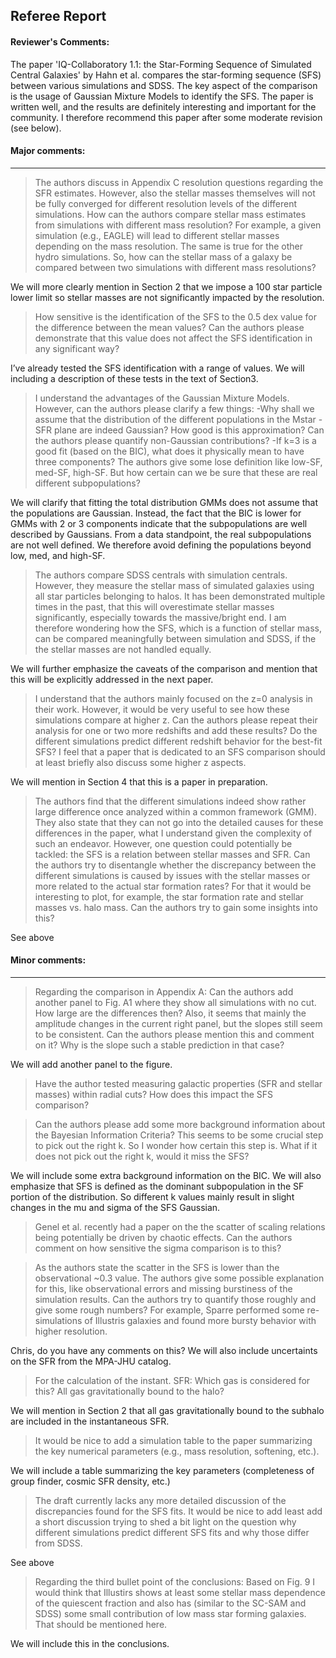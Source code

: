 ## Referee Report 

#### Reviewer's Comments:
The paper 'IQ-Collaboratory 1.1: the Star-Forming Sequence of Simulated Central
Galaxies' by Hahn et al. compares the star-forming sequence (SFS) between
various simulations and SDSS. The key aspect of the comparison is the usage of
Gaussian Mixture Models to identify the SFS. The paper is written well, and the
results are definitely interesting and important for the community. I therefore
recommend this paper after some moderate revision (see below). 

#### Major comments:
---

> The authors discuss in Appendix C resolution questions regarding the SFR
estimates. However, also the stellar masses themselves will not be fully
converged for different resolution levels of the different simulations. How can
the authors compare stellar mass estimates from simulations with different mass
resolution? For example, a given simulation (e.g., EAGLE) will lead to different
stellar masses depending on the mass resolution. The same is true for the other
hydro simulations. So, how can the stellar mass of a galaxy be compared
between two simulations with different mass resolutions?

We will more clearly mention in Section 2 that we impose a 100 star particle lower limit so stellar masses are not significantly impacted by the resolution. 

> How sensitive is the identification of the SFS to the 0.5 dex value for the
difference between the mean values? Can the authors please demonstrate that
this value does not affect the SFS identification in any significant way?

I’ve already tested the SFS identification with a range of values. We will including a description of these tests in the text of Section3.

> I understand the advantages of the Gaussian Mixture Models. However, can the
authors please clarify a few things: 
-Why shall we assume that the distribution of the different populations in the
Mstar - SFR plane are indeed Gaussian? How good is this approximation? Can the
authors please quantify non-Gaussian contributions?
-If k=3 is a good fit (based on the BIC), what does it physically mean to have
three components? The authors give some lose definition like low-SF, med-SF,
high-SF. But how certain can we be sure that these are real different
subpopulations?

We will clarify that fitting the total distribution GMMs does 
not assume that the populations are Gaussian. Instead, the 
fact that the BIC is lower for GMMs with 2 or 3 components
indicate that the subpopulations are well described by 
Gaussians. From a data standpoint, the real subpopulations 
are not well defined. We therefore avoid defining the populations
beyond low, med, and high-SF.

> The authors compare SDSS centrals with simulation centrals. However, they
measure the stellar mass of simulated galaxies using all star particles
belonging to halos. It has been demonstrated multiple times in the past, that
this will overestimate stellar masses significantly, especially towards the
massive/bright end. I am therefore wondering how the SFS, which is a function
of stellar mass, can be compared meaningfully between simulation and SDSS, if
the the stellar masses are not handled equally.

We will further emphasize the caveats of the comparison
and mention that this will be explicitly addressed in the 
next paper. 

>I understand that the authors mainly focused on the z=0 analysis in their
work. However, it would be very useful to see how these simulations compare at
higher z. Can the authors please repeat their analysis for one or two more
redshifts and add these results? Do the different simulations predict different
redshift behavior for the best-fit SFS? I feel that a paper that is dedicated
to an SFS comparison should at least briefly also discuss some higher z
aspects. 

We will mention in Section 4 that this is a paper in 
preparation. 

> The authors find that the different simulations indeed show rather large
difference once analyzed within a common framework (GMM). They also state that
they can not go into the detailed causes for these differences in the paper,
what I understand given the complexity of such an endeavor. However, one
question could potentially be tackled: the SFS is a relation between stellar
masses and SFR. Can the authors try to disentangle whether the discrepancy
between the different simulations is caused by issues with the stellar masses
or more related to the actual star formation rates? For that it would be
interesting to plot, for example, the star formation rate and stellar masses
vs. halo mass. Can the authors try to gain some insights into this?

See above

#### Minor comments:
----

> Regarding the comparison in Appendix A: Can the authors add another panel to
Fig. A1 where they show all simulations with no cut. How large are the
differences then? Also, it seems that mainly the amplitude changes in the
current right panel, but the slopes still seem to be consistent. Can the
authors please mention this and comment on it? Why is the slope such a stable prediction
in that case?

We will add another panel to the figure. 

> Have the author tested measuring galactic properties (SFR and stellar masses)
within radial cuts? How does this impact the SFS comparison?

> Can the authors please add some more background information about the Bayesian
Information Criteria? This seems to be some crucial step to pick out the right
k. So I wonder how certain this step is. What if it does not pick out the
right k, would it miss the SFS? 

We will include some extra background information 
on the BIC. We will also emphasize that SFS is defined 
as the dominant subpopulation in the SF portion of the 
distribution. So different k values mainly result in 
slight changes in the mu and sigma of the SFS 
Gaussian.

> Genel et al. recently had a paper on the the scatter of scaling relations
being potentially be driven by chaotic effects. Can the authors comment on how
sensitive the sigma comparison is to this?

> As the authors state the scatter in the SFS is lower than the observational
~0.3 value. The authors give some possible explanation for this, like
observational errors and missing burstiness of the simulation results. Can the
authors try to quantify those roughly and give some rough numbers? For example,
Sparre performed some re-simulations of Illustris galaxies and found more bursty
behavior with higher resolution. 

Chris, do you have any comments on this? We will
also include uncertaints on the SFR from the 
MPA-JHU catalog. 

> For the calculation of the instant. SFR: Which gas is considered for this? All
gas gravitationally bound to the halo?

We will mention in Section 2 that all gas gravitationally 
bound to the subhalo are included in the instantaneous
SFR.

> It would be nice to add a simulation table to the paper summarizing the key
numerical parameters (e.g., mass resolution, softening, etc.). 

We will include a table summarizing the key parameters 
(completeness of group finder, cosmic SFR density, etc.)

> The draft currently lacks any more detailed discussion of the discrepancies found
for the SFS fits. It would be nice to add least add a short discussion trying to shed
a bit light on the question why different simulations predict different SFS fits
and why those differ from SDSS.

See above


> Regarding the third bullet point of the conclusions: Based on Fig. 9 I would
think that Illustirs shows at least some stellar mass dependence of the
quiescent fraction and also has (similar to the SC-SAM and SDSS) some small
contribution of low mass star forming galaxies. That should be
mentioned here.

We will include this in the conclusions. 
